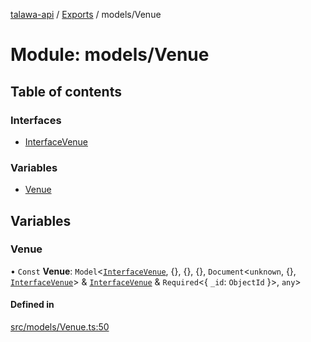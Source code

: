 [talawa-api](../README.md) / [Exports](../modules.md) / models/Venue

# Module: models/Venue

## Table of contents

### Interfaces

- [InterfaceVenue](../interfaces/models_Venue.InterfaceVenue.md)

### Variables

- [Venue](models_Venue.md#venue)

## Variables

### Venue

• `Const` **Venue**: `Model`\<[`InterfaceVenue`](../interfaces/models_Venue.InterfaceVenue.md), \{\}, \{\}, \{\}, `Document`\<`unknown`, \{\}, [`InterfaceVenue`](../interfaces/models_Venue.InterfaceVenue.md)\> & [`InterfaceVenue`](../interfaces/models_Venue.InterfaceVenue.md) & `Required`\<\{ `_id`: `ObjectId`  \}\>, `any`\>

#### Defined in

[src/models/Venue.ts:50](https://github.com/PalisadoesFoundation/talawa-api/blob/65069df/src/models/Venue.ts#L50)
